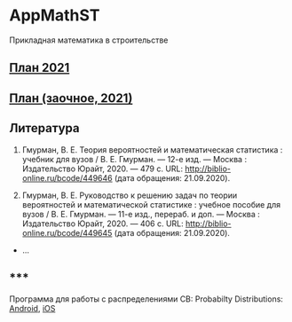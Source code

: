 # AppMathST
Прикладная математика в строительстве



## [План 2021](https://github.com/VetrovSV/AppMathST/blob/master/dist-2021/plan.md)


## [План (заочное, 2021)](https://github.com/VetrovSV/AppMathST/blob/master/dist-z/plan.md)

<!-- ## План 2020

### Занятие 3. [Случайные события и случайные величины](https://github.com/VetrovSV/AppMathST/blob/master/dist/2.md)

### Занятие 4. [Прочность бетона и начало математической статистики](https://github.com/VetrovSV/AppMathST/blob/master/dist/2.md)

### Занятие 5. [Прочность бетона и математическая статистика. Продолжение](https://github.com/VetrovSV/AppMathST/blob/master/dist/3.md)

### Занятие 6. [Корреляция](https://github.com/VetrovSV/AppMathST/blob/master/dist/4.md)

### Занятие 7. [Надёжность](https://github.com/VetrovSV/AppMathST/blob/master/dist/5.md)

### Занятие 8. [Интерполяция](https://github.com/VetrovSV/AppMathST/blob/master/dist/8.md) -->



## Литература
1. Гмурман, В. Е.  Теория вероятностей и математическая статистика : учебник для вузов / В. Е. Гмурман. — 12-е изд. — Москва : Издательство Юрайт, 2020. — 479 с. URL: http://biblio-online.ru/bcode/449646 (дата обращения: 21.09.2020).

1. Гмурман, В. Е.  Руководство к решению задач по теории вероятностей и математической статистике : учебное пособие для вузов / В. Е. Гмурман. — 11-е изд., перераб. и доп. — Москва : Издательство Юрайт, 2020. — 406 с. URL: http://biblio-online.ru/bcode/449645 (дата обращения: 21.09.2020).
- ...

## ***
Программа для работы с распределениями СВ: Probabilty Distributions: [Android](https://play.google.com/store/apps/details?id=com.mbognar.probdist&hl=ru_RU), [iOS](https://apps.apple.com/us/app/probability-distributions/id889106396)
